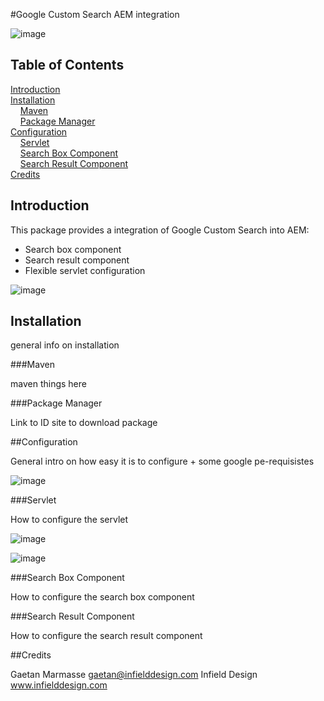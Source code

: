 #Google Custom Search AEM integration

![image](https://raw.github.com/infielddesign/aem-id-googlesearch/documents/wiki/images/componentsOnPage.png)

## Table of Contents

[Introduction](#introduction)    
[Installation](#installation)    
&nbsp;&nbsp;&nbsp;&nbsp;[Maven](#maven)    
&nbsp;&nbsp;&nbsp;&nbsp;[Package Manager](#package-manager)    
[Configuration](#configuration)    
&nbsp;&nbsp;&nbsp;&nbsp;[Servlet](#servlet)    
&nbsp;&nbsp;&nbsp;&nbsp;[Search Box Component](#search-box-component)    
&nbsp;&nbsp;&nbsp;&nbsp;[Search Result Component](#serch-result-component)    
[Credits](#credits)     

## Introduction

This package provides a integration of Google Custom Search into AEM:

- Search box component
- Search result component
- Flexible servlet configuration

![image](https://raw.github.com/infielddesign/aem-id-googlesearch/documents/wiki/images/componentHighlight.png)

## Installation

general info on installation

###Maven

maven things here

###Package Manager

Link to ID site to download package

##Configuration

General intro on how easy it is to configure + some google pe-requisistes

![image](https://raw.github.com/infielddesign/aem-id-googlesearch/documents/wiki/images/cseTurnedOn.png)

###Servlet

How to configure the servlet

![image](https://raw.github.com/infielddesign/aem-id-googlesearch/documents/wiki/images/osgiConfig.png)

![image](https://raw.github.com/infielddesign/aem-id-googlesearch/documents/wiki/images/servletRawResult.png)

###Search Box Component

How to configure the search box component

###Search Result Component

How to configure the search result component

##Credits

Gaetan Marmasse
gaetan@infielddesign.com
Infield Design 
www.infielddesign.com